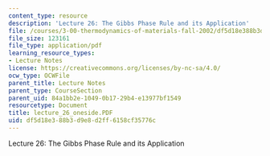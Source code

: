 ```yaml
---
content_type: resource
description: 'Lecture 26: The Gibbs Phase Rule and its Application'
file: /courses/3-00-thermodynamics-of-materials-fall-2002/df5d18e388b3d9e8d2ff6158cf35776c_lecture_26_oneside.PDF
file_size: 123161
file_type: application/pdf
learning_resource_types:
- Lecture Notes
license: https://creativecommons.org/licenses/by-nc-sa/4.0/
ocw_type: OCWFile
parent_title: Lecture Notes
parent_type: CourseSection
parent_uid: 84a1bb2e-1049-0b17-29b4-e13977bf1549
resourcetype: Document
title: lecture_26_oneside.PDF
uid: df5d18e3-88b3-d9e8-d2ff-6158cf35776c
---
```

Lecture 26: The Gibbs Phase Rule and its Application